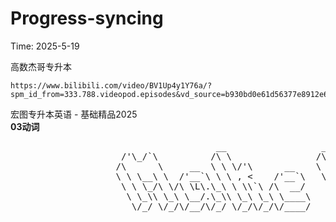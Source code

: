 # Progress-syncing

Time: 2025-5-19  

高数杰哥专升本
```
https://www.bilibili.com/video/BV1Up4y1Y76a/?spm_id_from=333.788.videopod.episodes&vd_source=b930bd0e61d56377e8912e6286068af5&p=146
```
宏图专升本英语 - 基础精品2025  
**03动词**

<pre>
                                       __                  ____                                                     
                     /'\_/`\          /\ \                /\  _`\                                                   
                    /\      \     __  \ \ \/'\      __    \ \ \L\ \_ __   ___      __   _ __    __    ____    ____  
                    \ \ \__\ \  /'__`\ \ \ , <    /'__`\   \ \ ,__/\`'__\/ __`\  /'_ `\/\`'__\/'__`\ /',__\  /',__\ 
                     \ \ \_/\ \/\ \L\.\_\ \ \\`\ /\  __/    \ \ \/\ \ \//\ \L\ \/\ \L\ \ \ \//\  __//\__, `\/\__, `\
                      \ \_\\ \_\ \__/.\_\\ \_\ \_\ \____\    \ \_\ \ \_\\ \____/\ \____ \ \_\\ \____\/\____/\/\____/
                       \/_/ \/_/\/__/\/_/ \/_/\/_/\/____/     \/_/  \/_/ \/___/  \/___L\ \/_/ \/____/\/___/  \/___/ 
                                                                                   /\____/                          
                                                                                   \_/__/                           
</per>
